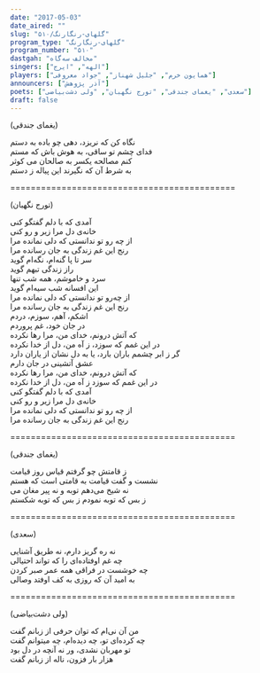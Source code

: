```yaml
---
date: "2017-05-03"
date_aired: ""
slug: "گلهای-رنگارنگ/۵۱۰"
program_type: "گلهای-رنگارنگ"
program_number: "۵۱۰"
dastgah: "مخالف سه‌گاه"
singers: ["الهه", "ایرج"]
players: ["همایون خرم", "جلیل شهناز", "جواد معروفی"]
announcers: ["آذر پژوهش"]
poets: ["سعدی", "یغمای جندقی", "تورج نگهبان", "ولی دشت‌بیاضی"]
draft: false
---
```


(یغمای جندقی)  

نگاه کن که نریزد، دهی چو باده به دستم  
فدای چشم تو ساقی، به هوش باش که مستم  
کنم مصالحه یکسر به صالحان می کوثر  
به شرط آن که نگیرند این پیاله ز دستم  

============================================  

(تورج نگهبان)  

آمدی که با دلم گفتگو کنی  
خانه‌ی دل‌ مرا زیر‌ و‌ رو کنی‌  
از چه رو تو ندانستی که دلی‌ نمانده مرا  
رنج این غم زندگی‌ به جان رسانده مرا  
سر تا پا گنه‌ام، نگه‌ام گوید  
راز زندگی‌ تبهم گوید  
سرد و خاموشم، همه شب تنها  
این افسانه شب سیه‌‌ام گوید  
از چه‌رو تو ندانستی که دلی‌ نمانده مرا  
رنج این غم زندگی‌ به جان رسانده مرا  
اشکم، آهم، سوزم، دردم  
در جان خود، غم پروردم  
که آتش درونم، خدای من، مرا رها نکرده  
در این غمم که سوزد، ز آه من، دل‌ از خدا نکرده  
گر ز ابر چشمم باران بارد، یا به دل‌ نشان از یاران دارد  
عشق آتشینی در جان دارم  
که آتش درونم، خدای من، مرا رها نکرده  
در این غمم که سوزد ز آه من، دل‌ از خدا نکرده  
آمدی که با دلم گفتگو کنی‌  
خانه‌ی دل‌ مرا زیر و رو کنی‌  
از چه رو تو ندانستی که دلی‌ نمانده مرا  
رنج این غم زندگی‌ به جان رسانده مرا  

============================================  

(یغمای جندقی)  

ز قامتش چو گرفتم قیاس روز قیامت  
نشست و گفت قیامت به قامتی است که هستم  
نه شیخ می‌دهم توبه و نه پیر مغان می  
ز بس که توبه نمودم ز بس که توبه شکستم  

============================================  

(سعدی)  

نه ره گریز دارم، نه طریق آشنایی  
چه غم اوفتاده‌ای را که تواند احتیالی  
چه خوشست در فراقی همه عمر صبر کردن  
به امید آن که روزی به کف اوفتد وصالی  

============================================  

(ولی دشت‌بیاضی)  

من آن نی‌ام که توان حرفی از زبانم گفت  
چه کرده‌ای تو، چه دیده‌ام، چه میتوانم گفت  
تو مهربان نشدی، ور نه آنچه در دل بود  
هزار بار فزون، ناله از زبانم گفت  

